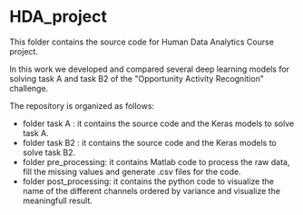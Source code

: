 # HDA_project

This folder contains the source code for Human Data Analytics Course project. 

In this work we developed and compared several deep learning models for solving task A and task B2 of the 
"Opportunity Activity Recognition" challenge. 

The repository is organized as follows:

- folder task A : it contains the source code and the Keras models to solve task A.
- folder task B2 : it contains the source code and the Keras models to solve task B2.
- folder pre_processing: it contains Matlab code to process the raw data, fill the missing values and generate .csv files for the
  code. 
- folder post_processing: it contains the python code to visualize the name of the different channels ordered by variance and 
  visualize the meaningfull result. 
